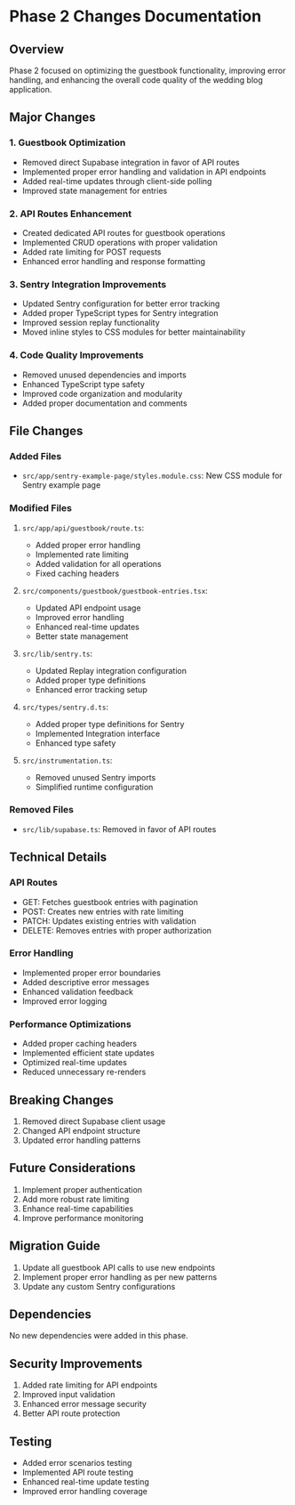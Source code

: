 # Phase 2 Changes Documentation

## Overview
Phase 2 focused on optimizing the guestbook functionality, improving error handling, and enhancing the overall code quality of the wedding blog application.

## Major Changes

### 1. Guestbook Optimization
- Removed direct Supabase integration in favor of API routes
- Implemented proper error handling and validation in API endpoints
- Added real-time updates through client-side polling
- Improved state management for entries

### 2. API Routes Enhancement
- Created dedicated API routes for guestbook operations
- Implemented CRUD operations with proper validation
- Added rate limiting for POST requests
- Enhanced error handling and response formatting

### 3. Sentry Integration Improvements
- Updated Sentry configuration for better error tracking
- Added proper TypeScript types for Sentry integration
- Improved session replay functionality
- Moved inline styles to CSS modules for better maintainability

### 4. Code Quality Improvements
- Removed unused dependencies and imports
- Enhanced TypeScript type safety
- Improved code organization and modularity
- Added proper documentation and comments

## File Changes

### Added Files
- `src/app/sentry-example-page/styles.module.css`: New CSS module for Sentry example page

### Modified Files
1. `src/app/api/guestbook/route.ts`:
   - Added proper error handling
   - Implemented rate limiting
   - Added validation for all operations
   - Fixed caching headers

2. `src/components/guestbook/guestbook-entries.tsx`:
   - Updated API endpoint usage
   - Improved error handling
   - Enhanced real-time updates
   - Better state management

3. `src/lib/sentry.ts`:
   - Updated Replay integration configuration
   - Added proper type definitions
   - Enhanced error tracking setup

4. `src/types/sentry.d.ts`:
   - Added proper type definitions for Sentry
   - Implemented Integration interface
   - Enhanced type safety

5. `src/instrumentation.ts`:
   - Removed unused Sentry imports
   - Simplified runtime configuration

### Removed Files
- `src/lib/supabase.ts`: Removed in favor of API routes

## Technical Details

### API Routes
- GET: Fetches guestbook entries with pagination
- POST: Creates new entries with rate limiting
- PATCH: Updates existing entries with validation
- DELETE: Removes entries with proper authorization

### Error Handling
- Implemented proper error boundaries
- Added descriptive error messages
- Enhanced validation feedback
- Improved error logging

### Performance Optimizations
- Added proper caching headers
- Implemented efficient state updates
- Optimized real-time updates
- Reduced unnecessary re-renders

## Breaking Changes
1. Removed direct Supabase client usage
2. Changed API endpoint structure
3. Updated error handling patterns

## Future Considerations
1. Implement proper authentication
2. Add more robust rate limiting
3. Enhance real-time capabilities
4. Improve performance monitoring

## Migration Guide
1. Update all guestbook API calls to use new endpoints
2. Implement proper error handling as per new patterns
3. Update any custom Sentry configurations

## Dependencies
No new dependencies were added in this phase.

## Security Improvements
1. Added rate limiting for API endpoints
2. Improved input validation
3. Enhanced error message security
4. Better API route protection

## Testing
- Added error scenarios testing
- Implemented API route testing
- Enhanced real-time update testing
- Improved error handling coverage

